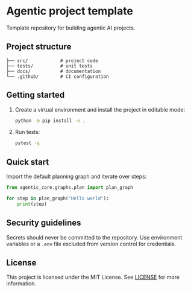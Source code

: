 # Agentic project template

Template repository for building agentic AI projects.

## Project structure

```
├── src/            # project code
├── tests/          # unit tests
├── docs/           # documentation
└── .github/        # CI configuration
```

## Getting started
1. Create a virtual environment and install the project in editable mode:
   ```bash
   python -m pip install -e .
   ```
2. Run tests:
   ```bash
   pytest -q
   ```

## Quick start

Import the default planning graph and iterate over steps:

```python
from agentic_core.graphs.plan import plan_graph

for step in plan_graph("Hello world"):
    print(step)
```

## Security guidelines
Secrets should never be committed to the repository. Use environment variables
or a `.env` file excluded from version control for credentials.

## License
This project is licensed under the MIT License. See [LICENSE](LICENSE) for
more information.

